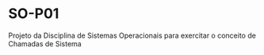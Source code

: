 # SO-P01
Projeto da Disciplina de Sistemas Operacionais para exercitar o conceito de Chamadas de Sistema

